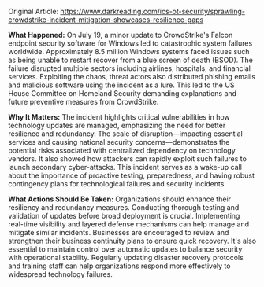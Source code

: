 Original Article: https://www.darkreading.com/ics-ot-security/sprawling-crowdstrike-incident-mitigation-showcases-resilience-gaps

**What Happened:**
On July 19, a minor update to CrowdStrike's Falcon endpoint security software for Windows led to catastrophic system failures worldwide. Approximately 8.5 million Windows systems faced issues such as being unable to restart recover from a blue screen of death (BSOD). The failure disrupted multiple sectors including airlines, hospitals, and financial services. Exploiting the chaos, threat actors also distributed phishing emails and malicious software using the incident as a lure. This led to the US House Committee on Homeland Security demanding explanations and future preventive measures from CrowdStrike.

**Why It Matters:**
The incident highlights critical vulnerabilities in how technology updates are managed, emphasizing the need for better resilience and redundancy. The scale of disruption—impacting essential services and causing national security concerns—demonstrates the potential risks associated with centralized dependency on technology vendors. It also showed how attackers can rapidly exploit such failures to launch secondary cyber-attacks. This incident serves as a wake-up call about the importance of proactive testing, preparedness, and having robust contingency plans for technological failures and security incidents.

**What Actions Should Be Taken:**
Organizations should enhance their resiliency and redundancy measures. Conducting thorough testing and validation of updates before broad deployment is crucial. Implementing real-time visibility and layered defense mechanisms can help manage and mitigate similar incidents. Businesses are encouraged to review and strengthen their business continuity plans to ensure quick recovery. It's also essential to maintain control over automatic updates to balance security with operational stability. Regularly updating disaster recovery protocols and training staff can help organizations respond more effectively to widespread technology failures.